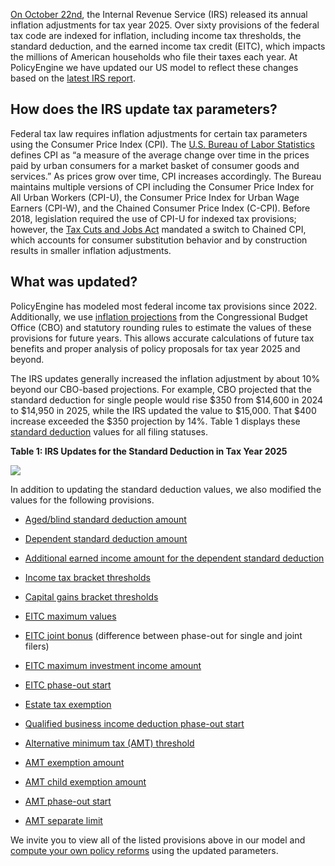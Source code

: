 [On October 22nd](https://www.irs.gov/newsroom/irs-releases-tax-inflation-adjustments-for-tax-year-2025), the Internal Revenue Service (IRS) released its annual inflation adjustments for tax year 2025. Over sixty provisions of the federal tax code are indexed for inflation, including income tax thresholds, the standard deduction, and the earned income tax credit (EITC), which impacts the millions of American households who file their taxes each year. At PolicyEngine we have updated our US model to reflect these changes based on the [latest IRS report](https://www.irs.gov/pub/irs-drop/rp-24-40.pdf).

## How does the IRS update tax parameters?

Federal tax law requires inflation adjustments for certain tax parameters using the Consumer Price Index (CPI). The [U.S. Bureau of Labor Statistics](https://www.bls.gov/cpi/) defines CPI as “a measure of the average change over time in the prices paid by urban consumers for a market basket of consumer goods and services.” As prices grow over time, CPI increases accordingly. The Bureau maintains multiple versions of CPI including the Consumer Price Index for All Urban Workers (CPI-U), the Consumer Price Index for Urban Wage Earners (CPI-W), and the Chained Consumer Price Index (C-CPI). Before 2018, legislation required the use of CPI-U for indexed tax provisions; however, the [Tax Cuts and Jobs Act](https://policyengine.org/us/research/tcja-extension) mandated a switch to Chained CPI, which accounts for consumer substitution behavior and by construction results in smaller inflation adjustments.

## What was updated?

PolicyEngine has modeled most federal income tax provisions since 2022. Additionally, we use [inflation projections](https://www.cbo.gov/data/budget-economic-data#10) from the Congressional Budget Office (CBO) and statutory rounding rules to estimate the values of these provisions for future years. This allows accurate calculations of future tax benefits and proper analysis of policy proposals for tax year 2025 and beyond.

The IRS updates generally increased the inflation adjustment by about 10% beyond our CBO-based projections. For example, CBO projected that the standard deduction for single people would rise $350 from $14,600 in 2024 to $14,950 in 2025, while the IRS updated the value to $15,000. That $400 increase exceeded the $350 projection by 14%. Table 1 displays these [standard deduction](https://policyengine.org/us/policy?focus=gov.irs.deductions.standard.amount.HEAD_OF_HOUSEHOLD) values for all filing statuses.

**Table 1: IRS Updates for the Standard Deduction in Tax Year 2025**

![](https://cdn-images-1.medium.com/max/2000/1*TbTgAmxeWLYzM0UExeQ73Q.png)

In addition to updating the standard deduction values, we also modified the values for the following provisions.

* [Aged/blind standard deduction amount](https://policyengine.org/us/policy?focus=gov.irs.deductions.standard.aged_or_blind.amount.HEAD_OF_HOUSEHOLD)

* [Dependent standard deduction amount](https://policyengine.org/us/policy?focus=gov.irs.deductions.standard.dependent.amount)

* [Additional earned income amount for the dependent standard deduction](https://policyengine.org/us/policy?focus=gov.irs.deductions.standard.dependent.additional_earned_income)

* [Income tax bracket thresholds](https://policyengine.org/us/policy?focus=gov.irs.income.bracket.thresholds.1.HEAD_OF_HOUSEHOLD)

* [Capital gains bracket thresholds](https://policyengine.org/us/policy?focus=gov.irs.capital_gains.brackets.thresholds.1.HEAD_OF_HOUSEHOLD)

* [EITC maximum values](https://policyengine.org/us/policy?focus=gov.irs.credits.eitc.max%5B0%5D.amount)

* [EITC joint bonus](https://policyengine.org/us/policy?focus=gov.irs.credits.eitc.phase_out.joint_bonus%5B0%5D.amount) (difference between phase-out for single and joint filers)

* [EITC maximum investment income amount](https://policyengine.org/us/policy?focus=gov.irs.credits.eitc.phase_out.max_investment_income)

* [EITC phase-out start](https://policyengine.org/us/policy?focus=gov.irs.credits.eitc.phase_out.start%5B0%5D.amount)

* [Estate tax exemption](https://policyengine.org/us/policy?focus=gov.irs.credits.estate.base)

* [Qualified business income deduction phase-out start](https://policyengine.org/us/policy?focus=gov.irs.deductions.qbi.phase_out.start.HEAD_OF_HOUSEHOLD)

* [Alternative minimum tax (AMT) threshold](https://policyengine.org/us/policy?focus=gov.irs.income.amt.brackets%5B1%5D.threshold)

* [AMT exemption amount](https://policyengine.org/us/policy?focus=gov.irs.income.amt.exemption.amount.HEAD_OF_HOUSEHOLD)

* [AMT child exemption amount](https://policyengine.org/us/policy?focus=gov.irs.income.amt.exemption.child.amount)

* [AMT phase-out start](https://policyengine.org/us/policy?focus=gov.irs.income.amt.exemption.phase_out.start.HEAD_OF_HOUSEHOLD)

* [AMT separate limit](https://policyengine.org/us/policy?focus=gov.irs.income.amt.exemption.separate_limit)

We invite you to view all of the listed provisions above in our model and [compute your own policy reforms](https://policyengine.org/us/policy?focus=gov) using the updated parameters.
